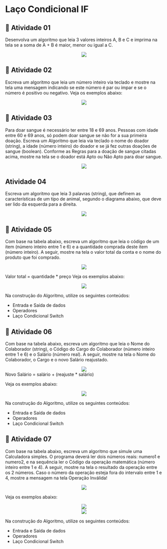 # Laço Condicional IF

## 📘 Atividade 01
Desenvolva um algoritmo que leia 3 valores inteiros A, B e C e imprima na tela se a soma de A + B é maior, menor ou igual a C.

<div align="center">
  <img src="https://github.com/user-attachments/assets/9faa77f9-9bd3-4474-b01c-8ab36865098b" />
</div>

## 📘 Atividade 02
Escreva um algoritmo que leia um número inteiro via teclado e mostre na tela uma mensagem indicando se este número é par ou ímpar e se o número é positivo ou negativo. Veja os exemplos abaixo:

<div align="center">
  <img src="https://github.com/user-attachments/assets/09e319bd-844b-40a1-8a59-cb0fca3be318" />
</div>

## 📘 Atividade 03
Para doar sangue é necessário ter entre 18 e 69 anos. Pessoas com idade entre 60 e 69 anos, só podem doar sangue se não for a sua primeira doação. Escreva um Algoritmo que leia via teclado o nome do doador (string), a idade (número inteiro) do doador e se já fez outras doações de sangue (boolean). Conforme as Regras para a doação de sangue citadas acima, mostre na tela se o doador está Apto ou Não Apto para doar sangue.

<div align="center">
  <img src="https://github.com/user-attachments/assets/60434062-f11c-49be-b01a-9c94aa3bfb17" />
</div>

## Atividade 04
Escreva um algoritmo que leia 3 palavras (string), que definem as características de um tipo de animal, segundo o diagrama abaixo, que deve ser lido da esquerda para a direita.

<div align="center">
  <img src="https://github.com/user-attachments/assets/1018c254-985c-4540-beb0-a9474491e497" />
</div>

## 📘 Atividade 05
Com base na tabela abaixo, escreva um algoritmo que leia o código de um item (número inteiro entre 1 e 6) e a quantidade comprada deste item (número inteiro). A seguir, mostre na tela o valor total da conta e o nome do produto que foi comprado.

<div align="center">
  <img src="https://github.com/user-attachments/assets/f83e31fc-c2e8-43de-8c17-f12be24dc151" />
</div>

Valor total = quantidade * preço
Veja os exemplos abaixo:
<div align="center">
  <img src="https://github.com/user-attachments/assets/7931c519-b68a-4247-a66a-a00b87ff2512" />
</div>

Na construção do Algoritmo, utilize os seguintes conteúdos:
- Entrada e Saída de dados
- Operadores
- Laço Condicional Switch

## 📘 Atividade 06
Com base na tabela abaixo, escreva um algoritmo que leia o Nome do Colaborador (string), o Código do Cargo do Colaborador (número inteiro entre 1 e 6) e o Salário (número real). A seguir, mostre na tela o Nome do Colaborador, o Cargo e o novo Salário reajustado.

<div align="center">
  <img src="https://github.com/user-attachments/assets/07b20550-738e-4673-8a5c-80447215ae0c" />
</div>
Novo Salário = salário + (reajuste * salário)

Veja os exemplos abaixo:

<div align="center">
  <img src="https://github.com/user-attachments/assets/4973fcc7-eba8-4d6e-b2df-5fee1fc5d4c4" />
</div>

Na construção do Algoritmo, utilize os seguintes conteúdos:
 - Entrada e Saída de dados
 - Operadores
 - Laço Condicional Switch

## 📘 Atividade 07

Com base na tabela abaixo, escreva um algoritmo que simule uma Calculadora simples. O programa deverá ler dois números reais: numero1 e numero2, e na sequência ler o Código da operação matemática (número inteiro entre 1 e 4). A seguir, mostre na tela o resultado da operação entre os 2 números. Caso o número da operação esteja fora do intervalo entre 1 e 4, mostre a mensagem na tela Operação Inválida!

<div align="center">
  <img src="https://github.com/user-attachments/assets/14ebc086-7f17-4243-a9e8-b3edd2323778" />
</div>

Veja os exemplos abaixo:

<div align="center">
  <img src="https://github.com/user-attachments/assets/9db090b7-712e-4d98-8ea2-b0fdda65c815" /> 
</div>

<div align="center">
  <img src="https://github.com/user-attachments/assets/897f9397-8f08-4493-b46a-d5a4f4ca7d68" /> 
</div>

Na construção do Algoritmo, utilize os seguintes conteúdos:
 - Entrada e Saída de dados
 - Operadores
 - Laço Condicional Switch


